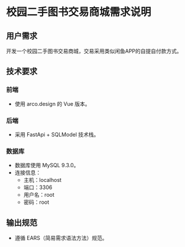 # 校园二手图书交易商城需求说明

## 用户需求
开发一个校园二手图书交易商城，交易采用类似闲鱼APP的自提自付款方式。

## 技术要求
### 前端
- 使用 arco.design 的 Vue 版本。

### 后端
- 采用 FastApi + SQLModel 技术栈。

### 数据库
- 数据库使用 MySQL 9.3.0。
- 连接信息：
  - 主机：localhost
  - 端口：3306
  - 用户名：root
  - 密码：root

## 输出规范
- 遵循 EARS（简易需求语法方法）规范。